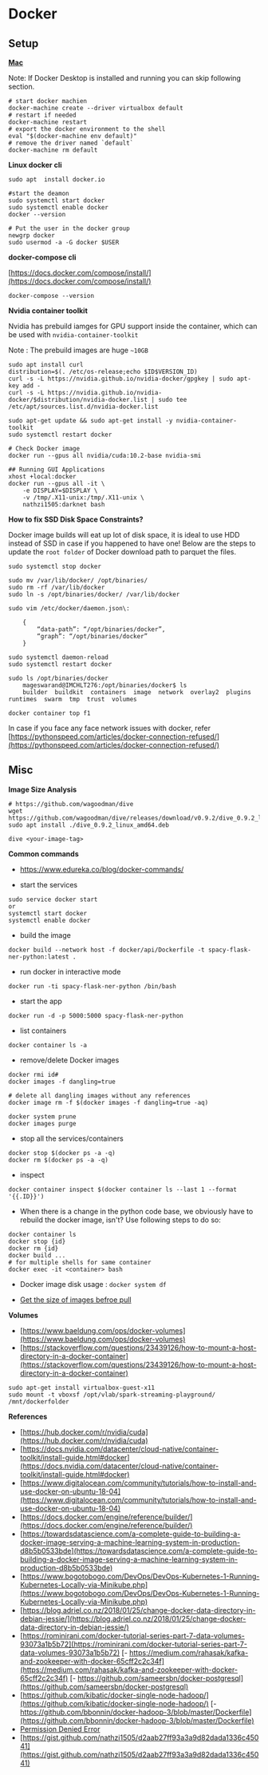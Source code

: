 # Docker

## Setup

**[Mac](https://apple.stackexchange.com/questions/373888/how-do-i-start-the-docker-daemon-on-macos)**

Note: If Docker Desktop is installed and running you can skip following section.

```shell
# start docker machien
docker-machine create --driver virtualbox default
# restart if needed
docker-machine restart
# export the docker environment to the shell
eval "$(docker-machine env default)"
# remove the driver named `default`
docker-machine rm default
```

**Linux docker cli**

```shell
sudo apt  install docker.io

#start the deamon
sudo systemctl start docker
sudo systemctl enable docker
docker --version

# Put the user in the docker group
newgrp docker
sudo usermod -a -G docker $USER
```

**docker-compose cli**

[https://docs.docker.com/compose/install/](https://docs.docker.com/compose/install/)

```
docker-compose --version
```

**Nvidia container toolkit**

Nvidia has prebuild iamges for GPU support inside the container, which can be used with 
`nvidia-container-toolkit` 

Note : The prebuild images are huge `~10GB`

```
sudo apt install curl
distribution=$(. /etc/os-release;echo $ID$VERSION_ID)
curl -s -L https://nvidia.github.io/nvidia-docker/gpgkey | sudo apt-key add -
curl -s -L https://nvidia.github.io/nvidia-docker/$distribution/nvidia-docker.list | sudo tee /etc/apt/sources.list.d/nvidia-docker.list

sudo apt-get update && sudo apt-get install -y nvidia-container-toolkit
sudo systemctl restart docker

# Check Docker image
docker run --gpus all nvidia/cuda:10.2-base nvidia-smi

## Running GUI Applications
xhost +local:docker
docker run --gpus all -it \
    -e DISPLAY=$DISPLAY \
    -v /tmp/.X11-unix:/tmp/.X11-unix \
    nathzi1505:darknet bash
```

**How to fix SSD Disk Space Constraints?**

Docker image builds will eat up lot of disk space, it is ideal to use HDD instead of SSD in case if you happened to have one! 
Below are the steps to update the `root folder` of Docker download path to parquet the files.

```
sudo systemctl stop docker

sudo mv /var/lib/docker/ /opt/binaries/
sudo rm -rf /var/lib/docker
sudo ln -s /opt/binaries/docker/ /var/lib/docker

sudo vim /etc/docker/daemon.json\:

    {
        “data-path”: “/opt/binaries/docker”,
        “graph”: “/opt/binaries/docker”
    } 

sudo systemctl daemon-reload
sudo systemctl restart docker

sudo ls /opt/binaries/docker
    mageswarand@IMCHLT276:/opt/binaries/docker$ ls
    builder  buildkit  containers  image  network  overlay2  plugins  runtimes  swarm  tmp  trust  volumes

docker container top f1
```

In case if you face any face network issues with docker, 
refer [https://pythonspeed.com/articles/docker-connection-refused/](https://pythonspeed.com/articles/docker-connection-refused/)


## Misc 

**Image Size Analysis**
```
# https://github.com/wagoodman/dive
wget https://github.com/wagoodman/dive/releases/download/v0.9.2/dive_0.9.2_linux_amd64.deb
sudo apt install ./dive_0.9.2_linux_amd64.deb

dive <your-image-tag>
```

**Common commands**

- https://www.edureka.co/blog/docker-commands/

- start the services
```
sudo service docker start
or 
systemctl start docker
systemctl enable docker
```

- build the image
```
docker build --network host -f docker/api/Dockerfile -t spacy-flask-ner-python:latest .
```

- run docker in interactive mode
```
docker run -ti spacy-flask-ner-python /bin/bash
```

- start the app
```
docker run -d -p 5000:5000 spacy-flask-ner-python
```

- list containers
```
docker container ls -a
```

- remove/delete Docker images
```
docker rmi id#
docker images -f dangling=true

# delete all dangling images without any references
docker image rm -f $(docker images -f dangling=true -aq)

docker system prune
docker images purge
```

- stop all the services/containers
```
docker stop $(docker ps -a -q)
docker rm $(docker ps -a -q)
```

- inspect
```
docker container inspect $(docker container ls --last 1 --format
'{{.ID}}')
```
- When there is a change in the python code base, we obviously have to 
rebuild the docker image, isn't? Use following steps to do so:
```shell script
docker container ls
docker stop {id}
docker rm {id}
docker build ...
# for multiple shells for same container
docker exec -it <container> bash
```

- Docker image disk usage : `docker system df` 
  
- [Get the size of images befroe pull](https://stackoverflow.com/questions/33352901/get-the-size-of-a-docker-image-before-a-pull)

**Volumes**
 - [https://www.baeldung.com/ops/docker-volumes](https://www.baeldung.com/ops/docker-volumes)
- [https://stackoverflow.com/questions/23439126/how-to-mount-a-host-directory-in-a-docker-container](https://stackoverflow.com/questions/23439126/how-to-mount-a-host-directory-in-a-docker-container)
```
sudo apt-get install virtualbox-guest-x11
sudo mount -t vboxsf /opt/vlab/spark-streaming-playground/ /mnt/dockerfolder
```



**References**
- [https://hub.docker.com/r/nvidia/cuda](https://hub.docker.com/r/nvidia/cuda)
- [https://docs.nvidia.com/datacenter/cloud-native/container-toolkit/install-guide.html#docker](https://docs.nvidia.com/datacenter/cloud-native/container-toolkit/install-guide.html#docker)
- [https://www.digitalocean.com/community/tutorials/how-to-install-and-use-docker-on-ubuntu-18-04](https://www.digitalocean.com/community/tutorials/how-to-install-and-use-docker-on-ubuntu-18-04)
- [https://docs.docker.com/engine/reference/builder/](https://docs.docker.com/engine/reference/builder/)
- [https://towardsdatascience.com/a-complete-guide-to-building-a-docker-image-serving-a-machine-learning-system-in-production-d8b5b0533bde](https://towardsdatascience.com/a-complete-guide-to-building-a-docker-image-serving-a-machine-learning-system-in-production-d8b5b0533bde)
- [https://www.bogotobogo.com/DevOps/DevOps-Kubernetes-1-Running-Kubernetes-Locally-via-Minikube.php](https://www.bogotobogo.com/DevOps/DevOps-Kubernetes-1-Running-Kubernetes-Locally-via-Minikube.php)
- [https://blog.adriel.co.nz/2018/01/25/change-docker-data-directory-in-debian-jessie/](https://blog.adriel.co.nz/2018/01/25/change-docker-data-directory-in-debian-jessie/)
- [https://rominirani.com/docker-tutorial-series-part-7-data-volumes-93073a1b5b72](https://rominirani.com/docker-tutorial-series-part-7-data-volumes-93073a1b5b72)
[- https://medium.com/rahasak/kafka-and-zookeeper-with-docker-65cff2c2c34f](https://medium.com/rahasak/kafka-and-zookeeper-with-docker-65cff2c2c34f)
[- https://github.com/sameersbn/docker-postgresql](https://github.com/sameersbn/docker-postgresql)
- [https://github.com/kibatic/docker-single-node-hadoop/](https://github.com/kibatic/docker-single-node-hadoop/)
[- https://github.com/bbonnin/docker-hadoop-3/blob/master/Dockerfile](https://github.com/bbonnin/docker-hadoop-3/blob/master/Dockerfile)
- [Permission Denied Error](https://stackoverflow.com/questions/47854463/docker-got-permission-denied-while-trying-to-connect-to-the-docker-daemon-socke)
- [https://gist.github.com/nathzi1505/d2aab27ff93a3a9d82dada1336c45041](https://gist.github.com/nathzi1505/d2aab27ff93a3a9d82dada1336c45041)



